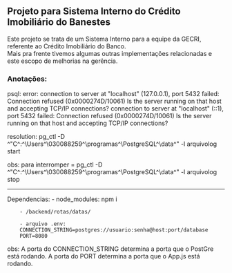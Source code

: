 ## Projeto para Sistema Interno do Crédito Imobiliário do Banestes
Este projeto se trata de um Sistema Interno para a equipe da GECRI, referente ao Crédito Imobiliário do Banco. <br>
Mais pra frente tivemos algumas outras implementações relacionadas e este escopo de melhorias na gerência.

### Anotações:
psql: error: connection to server at "localhost" (127.0.0.1), port 5432 failed: Connection refused (0x0000274D/10061)
        Is the server running on that host and accepting TCP/IP connections?
connection to server at "localhost" (::1), port 5432 failed: Connection refused (0x0000274D/10061)
        Is the server running on that host and accepting TCP/IP connections?

resolution: pg_ctl -D ^"C^:^\Users^\030088259^\programas^\PostgreSQL^\data^" -l arquivolog start

obs: para interromper = pg_ctl -D ^"C^:^\Users^\030088259^\programas^\PostgreSQL^\data^" -l arquivolog stop

-------

Dependencias:
        - node_modules: npm i

        - /backend/rotas/datas/
        
        - arquivo .env:
        CONNECTION_STRING=postgres://usuario:senha@host:port/database
        PORT=8080

obs: A porta do CONNECTION_STRING determina a porta que o PostGre está rodando.
     A porta do PORT determina a porta que o App.js está rodando.
